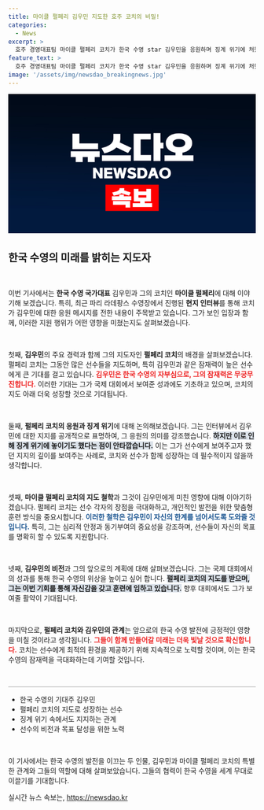 ```yaml
---
title: 마이클 펄페리 김우민 지도한 호주 코치의 비밀!
categories:
  - News
excerpt: >
  호주 경영대표팀 마이클 펄페리 코치가 한국 수영 star 김우민을 응원하며 징계 위기에 처했습니다! 그의 진솔한 인터뷰 내용, 지금 바로 확인하세요!
feature_text: >
  호주 경영대표팀 마이클 펄페리 코치가 한국 수영 star 김우민을 응원하며 징계 위기에 처했습니다! 그의 진솔한 인터뷰 내용, 지금 바로 확인하세요!
image: '/assets/img/newsdao_breakingnews.jpg'
---
```


<p><img src="/assets/img/newsdao_breakingnews.jpg" alt="cryptoinkorea 속보" /></p>

<h2 data-ke-size="size26">한국 수영의 미래를 밝히는 지도자</h2>

<p data-ke-size="size16">&nbsp;</p>

<p>이번 기사에서는 <b>한국 수영 국가대표</b> 김우민과 그의 코치인 <b>마이클 펄페리</b>에 대해 이야기해 보겠습니다. 특히, 최근 파리 라데팡스 수영장에서 진행된 <b>현지 인터뷰</b>를 통해 코치가 김우민에 대한 응원 메시지를 전한 내용이 주목받고 있습니다. 그가 보인 입장과 함께, 이러한 지원 행위가 어떤 영향을 미쳤는지도 살펴보겠습니다. </p>

<p data-ke-size="size16">&nbsp;</p>

<p>첫째, <b>김우민</b>의 주요 경력과 함께 그의 지도자인 <b>펄페리 코치</b>의 배경을 살펴보겠습니다. 펄페리 코치는 그동안 많은 선수들을 지도하며, 특히 김우민과 같은 잠재력이 높은 선수에게 큰 기대를 걸고 있습니다. <b><span style="color: #ee2323;">김우민은 한국 수영의 자부심으로, 그의 잠재력은 무궁무진합니다.</span></b> 이러한 기대는 그가 국제 대회에서 보여준 성과에도 기초하고 있으며, 코치의 지도 아래 더욱 성장할 것으로 기대됩니다.</p>

<p data-ke-size="size16">&nbsp;</p>

<p>둘째, <b>펄페리 코치의 응원과 징계 위기</b>에 대해 논의해보겠습니다. 그는 인터뷰에서 김우민에 대한 지지를 공개적으로 표명하여, 그 응원의 의미를 강조했습니다. <b><span style="background-color: #21538527;">하지만 이로 인해 징계 위기에 놓이기도 했다는 점이 안타깝습니다.</span></b> 이는 그가 선수에게 보여주고자 했던 지지의 깊이를 보여주는 사례로, 코치와 선수가 함께 성장하는 데 필수적이지 않을까 생각합니다.</p>

<p data-ke-size="size16">&nbsp;</p>

<p>셋째, <b>마이클 펄페리 코치의 지도 철학</b>과 그것이 김우민에게 미친 영향에 대해 이야기하겠습니다. 펄페리 코치는 선수 각자의 장점을 극대화하고, 개인적인 발전을 위한 맞춤형 훈련 방식을 중요시합니다. <b><span style="color: #1a5490;">이러한 철학은 김우민이 자신의 한계를 넘어서도록 도와줄 것입니다.</span></b> 특히, 그는 심리적 안정과 동기부여의 중요성을 강조하며, 선수들이 자신의 목표를 명확히 할 수 있도록 지원합니다.</p>

<p data-ke-size="size16">&nbsp;</p>

<p>넷째, <b>김우민의 비전</b>과 그의 앞으로의 계획에 대해 살펴보겠습니다. 그는 국제 대회에서의 성과를 통해 한국 수영의 위상을 높이고 싶어 합니다. <b><span style="background-color: #21538527;">펄페리 코치의 지도를 받으며, 그는 이번 기회를 통해 자신감을 갖고 훈련에 임하고 있습니다.</span></b> 향후 대회에서도 그가 보여줄 활약이 기대됩니다.</p>

<p data-ke-size="size16">&nbsp;</p>

<p>마지막으로, <b>펄페리 코치와 김우민의 관계</b>는 앞으로의 한국 수영 발전에 긍정적인 영향을 미칠 것이라고 생각됩니다. <b><span style="color: #ee2323;">그들이 함께 만들어갈 미래는 더욱 빛날 것으로 확신합니다.</span></b> 코치는 선수에게 최적의 환경을 제공하기 위해 지속적으로 노력할 것이며, 이는 한국 수영의 잠재력을 극대화하는데 기여할 것입니다.</p>

<p data-ke-size="size16">&nbsp;</p>

<hr style="height:2px; border:none; background-color:#ccc;"/>

<ul>
  <li>한국 수영의 기대주 김우민</li>
  <li>펄페리 코치의 지도로 성장하는 선수</li>
  <li>징계 위기 속에서도 지지하는 관계</li>
  <li>선수의 비전과 목표 달성을 위한 노력</li>
</ul>

<p data-ke-size="size16">&nbsp;</p>

<p>이 기사에서는 한국 수영의 발전을 이끄는 두 인물, 김우민과 마이클 펄페리 코치의 특별한 관계와 그들의 역할에 대해 살펴보았습니다. 그들의 협력이 한국 수영을 세계 무대로 이끌기를 기대합니다.</p>
실시간 뉴스 속보는, <a href="https://newsdao.kr" rel="dofollow">https://newsdao.kr</a>


